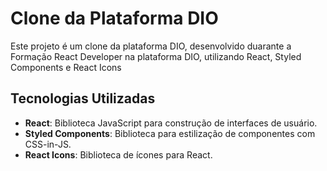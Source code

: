# Clone da Plataforma DIO

Este projeto é um clone da plataforma DIO, desenvolvido duarante a Formação React Developer na plataforma DIO, utilizando React, Styled Components e React Icons

## Tecnologias Utilizadas

- **React**: Biblioteca JavaScript para construção de interfaces de usuário.
- **Styled Components**: Biblioteca para estilização de componentes com CSS-in-JS.
- **React Icons**: Biblioteca de ícones para React.
